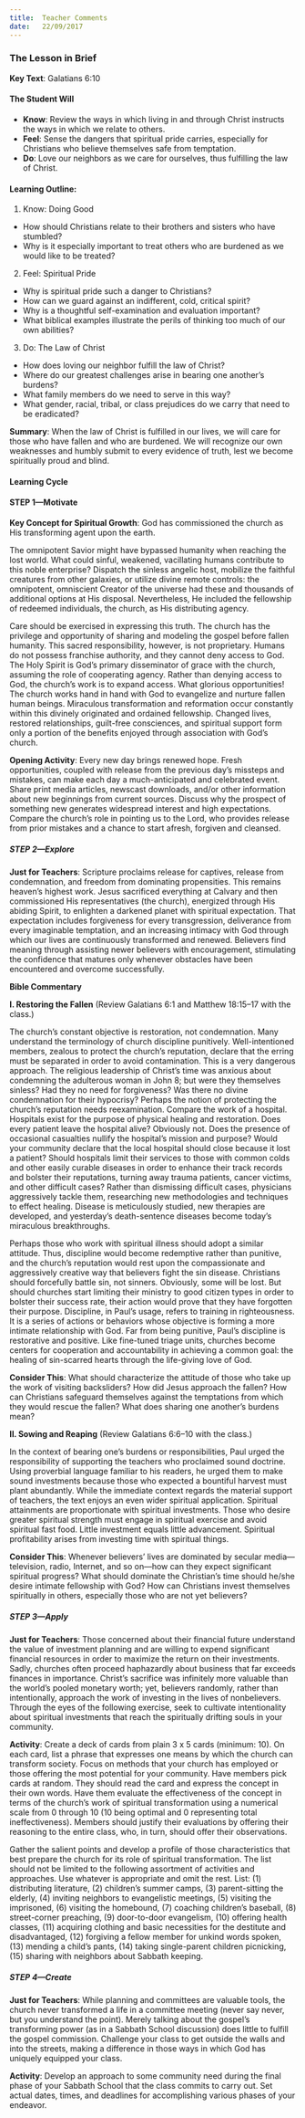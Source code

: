 ```yaml
---
title:  Teacher Comments
date:   22/09/2017
---
```


### The Lesson in Brief

**Key Text**: Galatians 6:10

#### The Student Will

- **Know**: Review the ways in which living in and through Christ instructs the ways in which we relate to others.
- **Feel**: Sense the dangers that spiritual pride carries, especially for Christians who believe themselves safe from temptation.
- **Do**: Love our neighbors as we care for ourselves, thus fulfilling the law of Christ.

#### Learning Outline:

1. Know: Doing Good
+ How should Christians relate to their brothers and sisters who have stumbled?
+ Why is it especially important to treat others who are burdened as we would like to be treated?

2. Feel: Spiritual Pride
+ Why is spiritual pride such a danger to Christians?
+ How can we guard against an indifferent, cold, critical spirit?
+ Why is a thoughtful self-examination and evaluation important?
+ What biblical examples illustrate the perils of thinking too much of our own abilities?

3. Do: The Law of Christ
+ How does loving our neighbor fulfill the law of Christ?
+ Where do our greatest challenges arise in bearing one another’s burdens?
+ What family members do we need to serve in this way?
+ What gender, racial, tribal, or class prejudices do we carry that need to be eradicated?

**Summary**: When the law of Christ is fulfilled in our lives, we will care for those who have fallen and who are burdened. We will recognize our own weaknesses and humbly submit to every evidence of truth, lest we become spiritually proud and blind.

#### Learning Cycle

#### STEP 1—Motivate

**Key Concept for Spiritual Growth**: God has commissioned the church as His transforming agent upon the earth.

The omnipotent Savior might have bypassed humanity when reaching the lost world. What could sinful, weakened, vacillating humans contribute to this noble enterprise? Dispatch the sinless angelic host, mobilize the faithful creatures from other galaxies, or utilize divine remote controls: the omnipotent, omniscient Creator of the universe had these and thousands of additional options at His disposal. Nevertheless, He included the fellowship of redeemed individuals, the church, as His distributing agency.

Care should be exercised in expressing this truth. The church has the privilege and opportunity of sharing and modeling the gospel before fallen humanity. This sacred responsibility, however, is not proprietary. Humans do not possess franchise authority, and they cannot deny access to God. The Holy Spirit is God’s primary disseminator of grace with the church, assuming the role of cooperating agency. Rather than denying access to God, the church’s work is to expand access. What glorious opportunities! The church works hand in hand with God to evangelize and nurture fallen human beings. Miraculous transformation and reformation occur constantly within this divinely originated and ordained fellowship. Changed lives, restored relationships, guilt-free consciences, and spiritual support form only a portion of the benefits enjoyed through association with God’s church.

**Opening Activity**: Every new day brings renewed hope. Fresh opportunities, coupled with release from the previous day’s missteps and mistakes, can make each day a much-anticipated and celebrated event. Share print media articles, newscast downloads, and/or other information about new beginnings from current sources. Discuss why the prospect of something new generates widespread interest and high expectations. Compare the church’s role in pointing us to the Lord, who provides release from prior mistakes and a chance to start afresh, forgiven and cleansed.

##### STEP 2—Explore

**Just for Teachers**: Scripture proclaims release for captives, release from condemnation, and freedom from dominating propensities. This remains heaven’s highest work. Jesus sacrificed everything at Calvary and then commissioned His representatives (the church), energized through His abiding Spirit, to enlighten a darkened planet with spiritual expectation. That expectation includes forgiveness for every transgression, deliverance from every imaginable temptation, and an increasing intimacy with God through which our lives are continuously transformed and renewed. Believers find meaning through assisting newer believers with encouragement, stimulating the confidence that matures only whenever obstacles have been encountered and overcome successfully.

**Bible Commentary**

**I. Restoring the Fallen** (Review Galatians 6:1 and Matthew 18:15–17 with the class.)

The church’s constant objective is restoration, not condemnation. Many understand the terminology of church discipline punitively. Well-intentioned members, zealous to protect the church’s reputation, declare that the erring must be separated in order to avoid contamination. This is a very dangerous approach. The religious leadership of Christ’s time was anxious about condemning the adulterous woman in John 8; but were they themselves sinless? Had they no need for forgiveness? Was there no divine condemnation for their hypocrisy? Perhaps the notion of protecting the church’s reputation needs reexamination. Compare the work of a hospital. Hospitals exist for the purpose of physical healing and restoration. Does every patient leave the hospital alive? Obviously not. Does the presence of occasional casualties nullify the hospital’s mission and purpose? Would your community declare that the local hospital should close because it lost a patient? Should hospitals limit their services to those with common colds and other easily curable diseases in order to enhance their track records and bolster their reputations, turning away trauma patients, cancer victims, and other difficult cases? Rather than dismissing difficult cases, physicians aggressively tackle them, researching new methodologies and techniques to effect healing. Disease is meticulously studied, new therapies are developed, and yesterday’s death-sentence diseases become today’s miraculous breakthroughs.

Perhaps those who work with spiritual illness should adopt a similar attitude. Thus, discipline would become redemptive rather than punitive, and the church’s reputation would rest upon the compassionate and aggressively creative way that believers fight the sin disease. Christians should forcefully battle sin, not sinners. Obviously, some will be lost. But should churches start limiting their ministry to good citizen types in order to bolster their success rate, their action would prove that they have forgotten their purpose. Discipline, in Paul’s usage, refers to training in righteousness. It is a series of actions or behaviors whose objective is forming a more intimate relationship with God. Far from being punitive, Paul’s discipline is restorative and positive. Like fine-tuned triage units, churches become centers for cooperation and accountability in achieving a common goal: the healing of sin-scarred hearts through the life-giving love of God.

**Consider This**: What should characterize the attitude of those who take up the work of visiting backsliders? How did Jesus approach the fallen? How can Christians safeguard themselves against the temptations from which they would rescue the fallen? What does sharing one another’s burdens mean?

**II. Sowing and Reaping** (Review Galatians 6:6–10 with the class.)

In the context of bearing one’s burdens or responsibilities, Paul urged the responsibility of supporting the teachers who proclaimed sound doctrine. Using proverbial language familiar to his readers, he urged them to make sound investments because those who expected a bountiful harvest must plant abundantly. While the immediate context regards the material support of teachers, the text enjoys an even wider spiritual application. Spiritual attainments are proportionate with spiritual investments. Those who desire greater spiritual strength must engage in spiritual exercise and avoid spiritual fast food. Little investment equals little advancement. Spiritual profitability arises from investing time with spiritual things.

**Consider This**: Whenever believers’ lives are dominated by secular media— television, radio, Internet, and so on—how can they expect significant spiritual progress? What should dominate the Christian’s time should he/she desire intimate fellowship with God? How can Christians invest themselves spiritually in others, especially those who are not yet believers?

##### STEP 3—Apply

**Just for Teachers**: Those concerned about their financial future understand the value of investment planning and are willing to expend significant financial resources in order to maximize the return on their investments. Sadly, churches often proceed haphazardly about business that far exceeds finances in importance. Christ’s sacrifice was infinitely more valuable than the world’s pooled monetary worth; yet, believers randomly, rather than intentionally, approach the work of investing in the lives of nonbelievers. Through the eyes of the following exercise, seek to cultivate intentionality about spiritual investments that reach the spiritually drifting souls in your community.

**Activity**: Create a deck of cards from plain 3 x 5 cards (minimum: 10). On each card, list a phrase that expresses one means by which the church can transform society. Focus on methods that your church has employed or those offering the most potential for your community. Have members pick cards at random. They should read the card and express the concept in their own words. Have them evaluate the effectiveness of the concept in terms of the church’s work of spiritual transformation using a numerical scale from 0 through 10 (10 being optimal and 0 representing total ineffectiveness). Members should justify their evaluations by offering their reasoning to the entire class, who, in turn, should offer their observations.

Gather the salient points and develop a profile of those characteristics that best prepare the church for its role of spiritual transformation. The list should not be limited to the following assortment of activities and approaches. Use whatever is appropriate and omit the rest. List: (1) distributing literature, (2) children’s summer camps, (3) parent-sitting the elderly, (4) inviting neighbors to evangelistic meetings, (5) visiting the imprisoned, (6) visiting the homebound, (7) coaching children’s baseball, (8) street-corner preaching, (9) door-to-door evangelism, (10) offering health classes, (11) acquiring clothing and basic necessities for the destitute and disadvantaged, (12) forgiving a fellow member for unkind words spoken, (13) mending a child’s pants, (14) taking single-parent children picnicking, (15) sharing with neighbors about Sabbath keeping.

##### STEP 4—Create

**Just for Teachers**: While planning and committees are valuable tools, the church never transformed a life in a committee meeting (never say never, but you understand the point). Merely talking about the gospel’s transforming power (as in a Sabbath School discussion) does little to fulfill the gospel commission. Challenge your class to get outside the walls and into the streets, making a difference in those ways in which God has uniquely equipped your class.

**Activity**: Develop an approach to some community need during the final phase of your Sabbath School that the class commits to carry out. Set actual dates, times, and deadlines for accomplishing various phases of your endeavor.